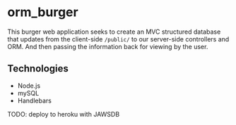 # orm_burger

This burger web application seeks to create an MVC structured database that updates from the client-side `/public/` to our server-side controllers and ORM. And then passing the information back for viewing by the user.

## Technologies

- Node.js
- mySQL
- Handlebars

TODO: deploy to heroku with JAWSDB

